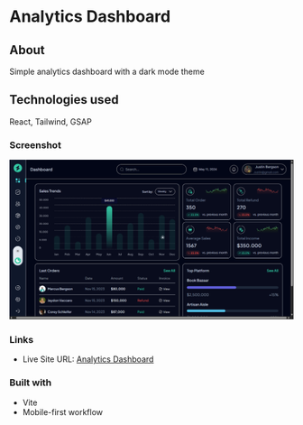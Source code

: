 # Analytics Dashboard

## About

Simple analytics dashboard with a dark mode theme

## Technologies used

React, Tailwind, GSAP

### Screenshot

![Screenshot.png](Screenshot.png)

### Links

- Live Site URL: [Analytics Dashboard](https://analytics-dashboard-eight-sigma.vercel.app)

### Built with

- Vite
- Mobile-first workflow
